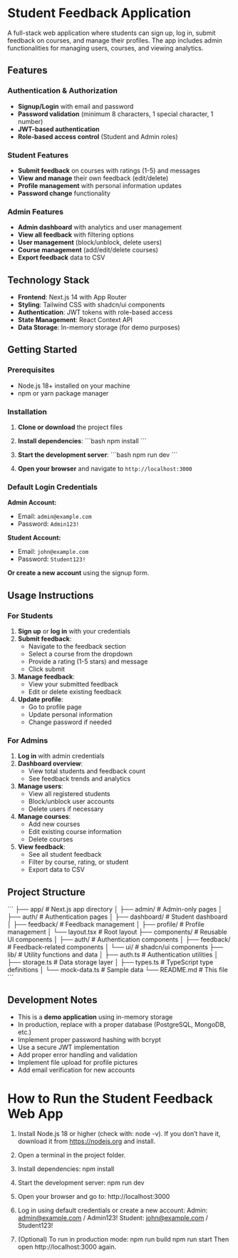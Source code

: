# Student Feedback Application

A full-stack web application where students can sign up, log in, submit feedback on courses, and manage their profiles. The app includes admin functionalities for managing users, courses, and viewing analytics.

## Features

### Authentication & Authorization
- **Signup/Login** with email and password
- **Password validation** (minimum 8 characters, 1 special character, 1 number)
- **JWT-based authentication**
- **Role-based access control** (Student and Admin roles)

### Student Features
- **Submit feedback** on courses with ratings (1-5) and messages
- **View and manage** their own feedback (edit/delete)
- **Profile management** with personal information updates
- **Password change** functionality

### Admin Features
- **Admin dashboard** with analytics and user management
- **View all feedback** with filtering options
- **User management** (block/unblock, delete users)
- **Course management** (add/edit/delete courses)
- **Export feedback** data to CSV

## Technology Stack

- **Frontend**: Next.js 14 with App Router
- **Styling**: Tailwind CSS with shadcn/ui components
- **Authentication**: JWT tokens with role-based access
- **State Management**: React Context API
- **Data Storage**: In-memory storage (for demo purposes)

## Getting Started

### Prerequisites

- Node.js 18+ installed on your machine
- npm or yarn package manager

### Installation

1. **Clone or download** the project files

2. **Install dependencies**:
   \`\`\`bash
   npm install
   \`\`\`

3. **Start the development server**:
   \`\`\`bash
   npm run dev
   \`\`\`

4. **Open your browser** and navigate to `http://localhost:3000`

### Default Login Credentials

**Admin Account:**
- Email: `admin@example.com`
- Password: `Admin123!`

**Student Account:**
- Email: `john@example.com`
- Password: `Student123!`

**Or create a new account** using the signup form.

## Usage Instructions

### For Students

1. **Sign up** or **log in** with your credentials
2. **Submit feedback**:
   - Navigate to the feedback section
   - Select a course from the dropdown
   - Provide a rating (1-5 stars) and message
   - Click submit
3. **Manage feedback**:
   - View your submitted feedback
   - Edit or delete existing feedback
4. **Update profile**:
   - Go to profile page
   - Update personal information
   - Change password if needed

### For Admins

1. **Log in** with admin credentials
2. **Dashboard overview**:
   - View total students and feedback count
   - See feedback trends and analytics
3. **Manage users**:
   - View all registered students
   - Block/unblock user accounts
   - Delete users if necessary
4. **Manage courses**:
   - Add new courses
   - Edit existing course information
   - Delete courses
5. **View feedback**:
   - See all student feedback
   - Filter by course, rating, or student
   - Export data to CSV

## Project Structure

\`\`\`
├── app/                    # Next.js app directory
│   ├── admin/             # Admin-only pages
│   ├── auth/              # Authentication pages
│   ├── dashboard/         # Student dashboard
│   ├── feedback/          # Feedback management
│   ├── profile/           # Profile management
│   └── layout.tsx         # Root layout
├── components/            # Reusable UI components
│   ├── auth/              # Authentication components
│   ├── feedback/          # Feedback-related components
│   └── ui/                # shadcn/ui components
├── lib/                   # Utility functions and data
│   ├── auth.ts            # Authentication utilities
│   ├── storage.ts         # Data storage layer
│   ├── types.ts           # TypeScript type definitions
│   └── mock-data.ts       # Sample data
└── README.md              # This file
\`\`\`

## Development Notes

- This is a **demo application** using in-memory storage
- In production, replace with a proper database (PostgreSQL, MongoDB, etc.)
- Implement proper password hashing with bcrypt
- Use a secure JWT implementation
- Add proper error handling and validation
- Implement file upload for profile pictures
- Add email verification for new accounts

# How to Run the Student Feedback Web App

1. Install Node.js 18 or higher (check with: node -v). 
   If you don’t have it, download it from https://nodejs.org and install.

2. Open a terminal in the project folder.

3. Install dependencies:
   npm install

4. Start the development server:
   npm run dev

5. Open your browser and go to:
   http://localhost:3000

6. Log in using default credentials or create a new account:
   Admin:    admin@example.com / Admin123!
   Student:  john@example.com / Student123!

7. (Optional) To run in production mode:
   npm run build
   npm run start
   Then open http://localhost:3000 again.


